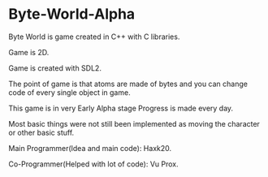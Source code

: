 # Byte-World-Alpha
Byte World is game created in C++ with C libraries.

Game is 2D.

Game is created with SDL2.

The point of game is that atoms are made of bytes and you can change code of every single object in game.

This game is in very Early Alpha stage Progress is made every day.

Most basic things were not still been implemented as moving the character or other basic stuff.

Main Programmer(Idea and main code): Haxk20.

Co-Programmer(Helped with lot of code): Vu Prox.

